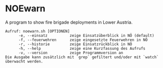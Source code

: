# NOEwarn

A program to show fire brigade deployments in Lower Austria.

```
Aufruf: noewarn.sh [OPTIONEN]
      -e, --einsatz          zeige Einsatzüberblick in NÖ (default)
      -f, --feuerwehren      zeige eingesetzte Feuerwehren in NÖ
      -r, --historie         zeige Einsatzrückblick in NÖ
      -h, --help             zeige eine Kurzfassung des Aufrufs
      -v, --version          zeige Programmversion an
Die Ausgabe kann zusätzlich mit `grep` gefiltert und/oder mit `watch` überwacht werden.
```
